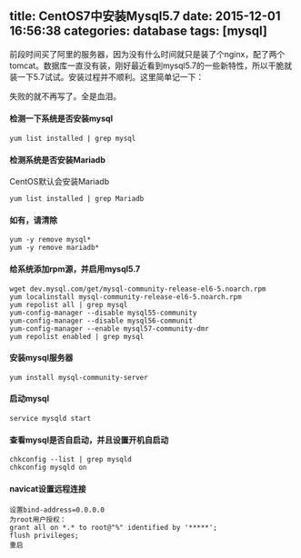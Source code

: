 title: CentOS7中安装Mysql5.7 
date: 2015-12-01 16:56:38
categories: database
tags: [mysql]
---

前段时间买了阿里的服务器，因为没有什么时间就只是装了个nginx，配了两个tomcat。数据库一直没有装，刚好最近看到mysql5.7的一些新特性，所以干脆就装一下5.7试试。安装过程并不顺利。这里简单记一下：

<!--more-->
失败的就不再写了。全是血泪。

#### 检测一下系统是否安装mysql
	yum list installed | grep mysql

#### 检测系统是否安装Mariadb
CentOS默认会安装Mariadb

	yum list installed | grep Mariadb

#### 如有，请清除
	yum -y remove mysql*
	yum -y remove mariadb*

#### 给系统添加rpm源，并启用mysql5.7

	wget dev.mysql.com/get/mysql-community-release-el6-5.noarch.rpm
	yum localinstall mysql-community-release-el6-5.noarch.rpm
	yum repolist all | grep mysql
	yum-config-manager --disable mysql55-community
	yum-config-manager --disable mysql56-communit
	yum-config-manager --enable mysql57-community-dmr
	yum repolist enabled | grep mysql

#### 安装mysql服务器
	yum install mysql-community-server

#### 启动mysql
	service mysqld start

#### 查看mysql是否自启动，并且设置开机自启动
	chkconfig --list | grep mysqld
	chkconfig mysqld on

#### navicat设置远程连接
	设置bind-address=0.0.0.0
	为root用户授权：
	grant all on *.* to root@"%" identified by '*****';
	flush privileges;
	重启




















